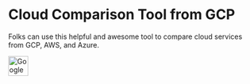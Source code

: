 # Cloud Comparison Tool from GCP

Folks can use this helpful and awesome tool to compare cloud services from GCP, AWS, and Azure.

<a href="https://cloud.google.com/docs/get-started/aws-azure-gcp-service-comparison" target="_blank" rel="noreferrer"><img src="https://github.com/angietechcafe/img/blob/main/GCP.png?raw=true" alt="Google Cloud" width="40" height="40"/> </a>
